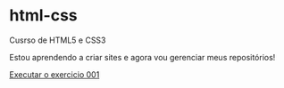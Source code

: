 # html-css
 Cusrso de HTML5 e CSS3

Estou aprendendo a criar sites e agora vou gerenciar meus repositórios!

<a href="https://58mateus.github.io/html-css/exercicios/ex001/index.html">Executar o exercicio 001</a>